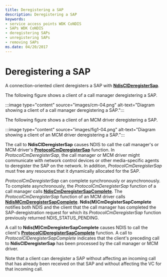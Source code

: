 ```yaml
---
title: Deregistering a SAP
description: Deregistering a SAP
keywords:
- service access points WDK CoNDIS
- SAPs WDK CoNDIS
- deregistering SAPs
- unregistering SAPs
- removing SAPs
ms.date: 04/20/2017
---
```


# Deregistering a SAP





A connection-oriented client deregisters a SAP with [**NdisClDeregisterSap**](/windows-hardware/drivers/ddi/ndis/nf-ndis-ndisclderegistersap).

The following figure shows a client of a call manager deregistering a SAP.

:::image type="content" source="images/cm-04.png" alt-text="Diagram showing a client of a call manager deregistering a SAP.":::

The following figure shows a client of an MCM driver deregistering a SAP.

:::image type="content" source="images/fig1-04.png" alt-text="Diagram showing a client of an MCM driver deregistering a SAP.":::

The call to **NdisClDeregisterSap** causes NDIS to call the call manager's or MCM driver's [**ProtocolCmDeregisterSap**](/windows-hardware/drivers/ddi/ndis/nc-ndis-protocol_cm_deregister_sap) function. In *ProtocolCmDeregisterSap*, the call manager or MCM driver might communicate with network control devices or other media-specific agents to deregister the SAP on the network. In addition, *ProtocolCmDeregisterSap* must free any resources that it dynamically allocated for the SAP.

*ProtocolCmDeregisterSap* can complete synchronously or asynchronously. To complete asynchronously, the *ProtocolCmDeregisterSap* function of a call manager calls [**NdisCmDeregisterSapComplete**](/windows-hardware/drivers/ddi/ndis/nf-ndis-ndiscmderegistersapcomplete). The *ProtocolCmDeregisterSap* function of an MCM driver calls [**NdisMCmDeregisterSapComplete**](/windows-hardware/drivers/ddi/ndis/nf-ndis-ndismcmderegistersapcomplete). **Ndis(M)CmDegisterSapComplete** notifies both NDIS and the client that the call manager has completed the SAP-deregistration request for which its *ProtocolCmDeregisterSap* function previously returned NDIS\_STATUS\_PENDING.

A call to **Ndis(M)CmDeregisterSapComplete** causes NDIS to call the client's [**ProtocolClDeregisterSapComplete**](/windows-hardware/drivers/ddi/ndis/nc-ndis-protocol_cl_deregister_sap_complete) function. A call to *ProtocolClDeregisterSapComplete* indicates that the client's preceding call to **NdisClDeregisterSap** has been processed by the call manager or MCM driver.

Note that a client can deregister a SAP without affecting an incoming call that has already been received on that SAP and without affecting the VC for that incoming call.

 

